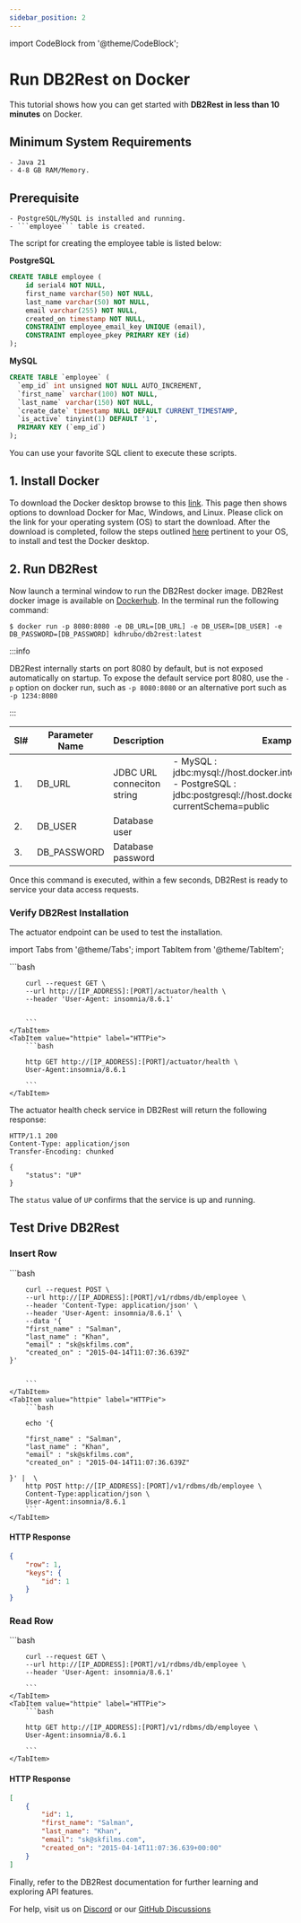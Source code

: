 ```yaml
---
sidebar_position: 2
---
```


import CodeBlock from '@theme/CodeBlock';


# Run DB2Rest on Docker

This tutorial shows how you can get started with **DB2Rest in less than 10 minutes** on Docker.

## Minimum System Requirements

    - Java 21
    - 4-8 GB RAM/Memory.

## Prerequisite 

    - PostgreSQL/MySQL is installed and running.
    - ```employee``` table is created.

The script for creating the employee table is listed below:

**PostgreSQL**

```sql
CREATE TABLE employee (
    id serial4 NOT NULL,
    first_name varchar(50) NOT NULL,
    last_name varchar(50) NOT NULL,
    email varchar(255) NOT NULL,
    created_on timestamp NOT NULL,
    CONSTRAINT employee_email_key UNIQUE (email),
    CONSTRAINT employee_pkey PRIMARY KEY (id)
);
```

**MySQL**

```sql
CREATE TABLE `employee` (
  `emp_id` int unsigned NOT NULL AUTO_INCREMENT,
  `first_name` varchar(100) NOT NULL,
  `last_name` varchar(150) NOT NULL,
  `create_date` timestamp NULL DEFAULT CURRENT_TIMESTAMP,
  `is_active` tinyint(1) DEFAULT '1',
  PRIMARY KEY (`emp_id`)
);
```

You can use your favorite SQL client to execute these scripts.

## 1. Install Docker

To download the Docker desktop browse to this [link](https://www.docker.com/get-started/). This page then shows options
to download Docker for Mac, Windows, and Linux. Please click on the link for your operating system (OS) to start the download.
After the download is completed, follow the steps outlined [here](https://docs.docker.com/desktop/) pertinent to your OS, to install and test the Docker desktop.

## 2. Run DB2Rest

Now launch a terminal window to run the DB2Rest docker image. DB2Rest docker image is available on [Dockerhub](https://hub.docker.com/repository/docker/kdhrubo/db2rest/general).
In the terminal run the following command:

```shell
$ docker run -p 8080:8080 -e DB_URL=[DB_URL] -e DB_USER=[DB_USER] -e DB_PASSWORD=[DB_PASSWORD] kdhrubo/db2rest:latest
```

:::info

DB2Rest internally starts on port 8080 by default, but is not exposed automatically on startup.
To expose the default service port 8080, use the `-p` option on docker run, such as `-p 8080:8080` or an alternative port such as `-p 1234:8080`

:::

| Sl# | Parameter Name | Description                | Example                                                                                                                                                  |
|-----|----------------|----------------------------|----------------------------------------------------------------------------------------------------------------------------------------------------------|
| 1.  | DB_URL         | JDBC URL conneciton string | - MySQL : jdbc:mysql://host.docker.internal:3306/sakila     <br/> - PostgreSQL : jdbc:postgresql://host.docker.internal:5432/sakila?currentSchema=public |
| 2.  | DB_USER        | Database user              |                                                                                                                                                          |
| 3.  | DB_PASSWORD    | Database password          |                                                                                                                                                          |     

Once this command is executed, within a few seconds, DB2Rest is ready to service your data access requests.

### Verify DB2Rest Installation

The actuator endpoint can be used to test the installation.


import Tabs from '@theme/Tabs';
import TabItem from '@theme/TabItem';

<Tabs>
    <TabItem value="cURL" label="cURL" default>
        ```bash

        curl --request GET \
        --url http://[IP_ADDRESS]:[PORT]/actuator/health \
        --header 'User-Agent: insomnia/8.6.1'


        ```
    </TabItem>
    <TabItem value="httpie" label="HTTPie">
        ```bash

        http GET http://[IP_ADDRESS]:[PORT]/actuator/health \
        User-Agent:insomnia/8.6.1

        ```
    </TabItem>

</Tabs>


The actuator health check service in DB2Rest will return the following response:


```http
HTTP/1.1 200
Content-Type: application/json
Transfer-Encoding: chunked

{
	"status": "UP"
}

```
The `status` value of `UP` confirms that the service is up and running.


## Test Drive DB2Rest

### Insert Row

<Tabs>
    <TabItem value="cURL" label="cURL" default>
        ```bash

        curl --request POST \
        --url http://[IP_ADDRESS]:[PORT]/v1/rdbms/db/employee \
        --header 'Content-Type: application/json' \
        --header 'User-Agent: insomnia/8.6.1' \
        --data '{
        "first_name" : "Salman",
        "last_name" : "Khan",
        "email" : "sk@skfilms.com",
        "created_on" : "2015-04-14T11:07:36.639Z"
    }'


        ```
    </TabItem>
    <TabItem value="httpie" label="HTTPie">
        ```bash

        echo '{

        "first_name" : "Salman",
        "last_name" : "Khan",
        "email" : "sk@skfilms.com",
        "created_on" : "2015-04-14T11:07:36.639Z"

    }' |  \
        http POST http://[IP_ADDRESS]:[PORT]/v1/rdbms/db/employee \
        Content-Type:application/json \
        User-Agent:insomnia/8.6.1
        ```
    </TabItem>

</Tabs>

#### HTTP Response
```json lines
{
	"row": 1,
	"keys": {
		"id": 1
	}
}

```

### Read Row


<Tabs>
    <TabItem value="cURL" label="cURL" default>
        ```bash

        curl --request GET \
        --url http://[IP_ADDRESS]:[PORT]/v1/rdbms/db/employee \
        --header 'User-Agent: insomnia/8.6.1'

        ```
    </TabItem>
    <TabItem value="httpie" label="HTTPie">
        ```bash

        http GET http://[IP_ADDRESS]:[PORT]/v1/rdbms/db/employee \
        User-Agent:insomnia/8.6.1

        ```
    </TabItem>

</Tabs>

#### HTTP Response
```json lines
[
	{
		"id": 1,
		"first_name": "Salman",
		"last_name": "Khan",
		"email": "sk@skfilms.com",
		"created_on": "2015-04-14T11:07:36.639+00:00"
	}
]

```

Finally, refer to the DB2Rest documentation for further learning and exploring API features.

For help, visit us on [Discord](https://discord.gg/gytFPNW656) or our [GitHub Discussions](https://github.com/9tigerio/db2rest/discussions)
